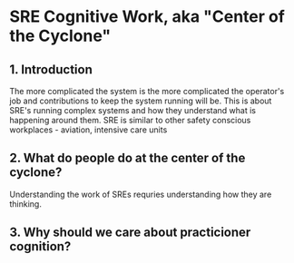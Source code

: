 # SRE Cognitive Work, aka "Center of the Cyclone"

## 1. Introduction
The more complicated the system is the more complicated the operator's job and contributions to keep the system running will be.
This is about SRE's running complex systems and how they understand what is happening around them.
SRE is similar to other safety conscious workplaces - aviation, intensive care units

## 2. What do people do at the center of the cyclone?
Understanding the work of SREs requries understanding how they are thinking.

## 3. Why should we care about practicioner cognition?
